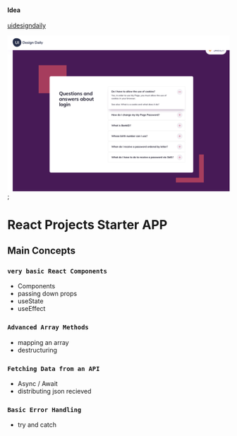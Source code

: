 #### Idea

[uidesigndaily](https://uidesigndaily.com/posts/sketch-accordion-website-day-1175)

![](./idea.png);

# React Projects Starter APP

## Main Concepts

### `very basic React Components`

- Components
- passing down props
- useState
- useEffect

### `Advanced Array Methods`

- mapping an array
- destructuring

### `Fetching Data from an API`

- Async / Await
- distributing json recieved

### `Basic Error Handling`

- try and catch
